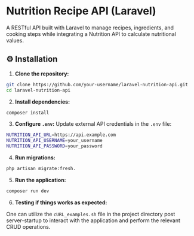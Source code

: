 # Nutrition Recipe API (Laravel)

A RESTful API built with Laravel to manage recipes, ingredients, and cooking steps while integrating a Nutrition API to calculate nutritional values.

## ⚙️ Installation

1. **Clone the repository:**

```bash
git clone https://github.com/your-username/laravel-nutrition-api.git
cd laravel-nutrition-api
```

2. **Install dependencies:**

```bash
composer install
```

3. **Configure `.env`:**
Update external API credentials in the `.env` file:

```bash
NUTRITION_API_URL=https://api.example.com
NUTRITION_API_USERNAME=your_username
NUTRITION_API_PASSWORD=your_password
```

4. **Run migrations:**

```bash
php artisan migrate:fresh.
```

5. **Run the application:**

```bash
composer run dev
```

6. **Testing if things works as expected:**

One can utilize the `cURL_examples.sh` file in the project directory
post server-startup to interact with the application and perform the
relevant CRUD operations.
